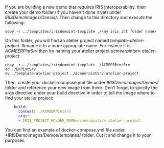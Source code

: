 If you are building a new demo that requires IRIS Interoperability, 
then create your demo folder (if you haven't done it yet) under *IRISDemoImages/Demos/<YourDemo>*. 
Then change to this directory and execute the following:

``` shell
copy -r ../templates/irisdemoint-template ./<my iris int folder name>
```

On this folder, you will find an atelier project named *template-atelier-project*. 
Rename it to a more appropiate name. For instnce if *<my iris int folder name>* is *ACMEERPintSrv*
then try naming your atelier project *acmeerpintsrv-atelier-project*:

``` shell
copy -r ../templates/irisdemoint-template ./ACMEERPintSrv
cd ./ERPintSrv
mv ./template-atelier-project ./acmeerpintsrv-atelier-project
```

Then, create your docker-compose.yml file under *IRISDemoImages/Demos/<YourDemo>* folder
and reference your new image from there. Don't forget to specify the args directive under your
build directive in order to tell the image where to find your atelier project:

``` yml
    build: 
      context: ./ACMEERPintSrv
      args:
      - IRIS_PROJECT_FOLDER_NAME=acmeerpintsrv-atelier-project
```

You can find an example of docker-compose.yml file under *IRISDemoImages/Demos/templates/ folder. 
Cut it and change it to your purposes.